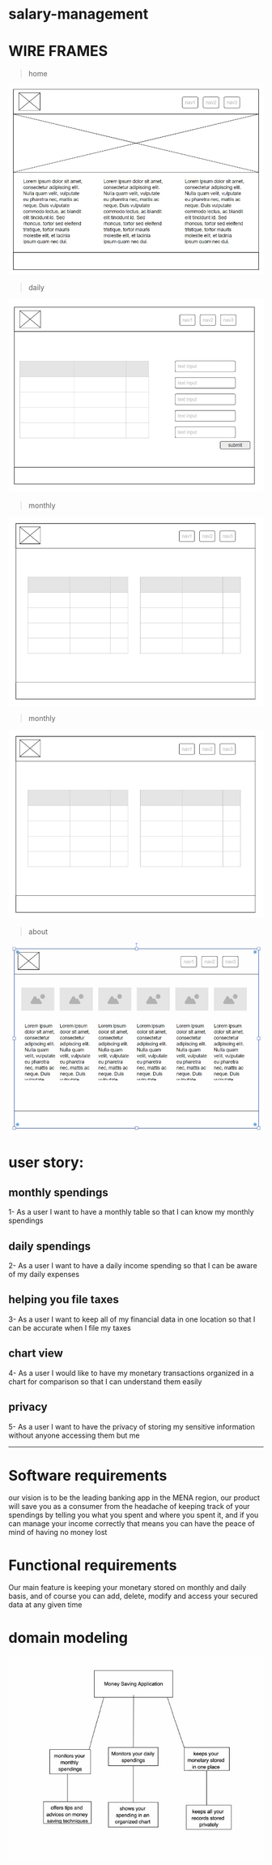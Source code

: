 # salary-management

# WIRE FRAMES

> home 
<img src='img/home.jpg'>

> daily 
<img src='img/daily.jpg'>

> monthly 
<img src='img/monthly.jpg'>

> monthly 
<img src='img/monthly.jpg'>

> about 
<img src='img/about.jpg'>

# user story:
## monthly spendings

1- As a user I want to have a monthly table so that I can know my monthly spendings

## daily spendings

2- As a user I want to have a daily income spending so that I can be aware of my daily expenses

## helping you file taxes

3- As a user I want to keep all of my financial data in one location so that I can be accurate when I file my taxes

## chart view

4- As a user I would like to have my monetary transactions  organized  in a chart for comparison so that I can understand them easily

## privacy

5- As a user I want to have the privacy of storing my sensitive information without anyone accessing them but me

---

# Software requirements
our vision is to be the leading banking app in the MENA region, our product will save you as a consumer from the headache of keeping track of your spendings by telling you what you spent and where you spent it, and if you can manage your income correctly that means you can have the peace of mind of having no money lost


# Functional requirements
Our main feature is keeping your monetary stored on monthly and daily basis, and of course you can add, delete, modify and access your secured data at any given time


# domain modeling

<img src = 'img/domain Modeling.jpg' >